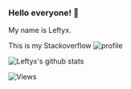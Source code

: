 ### Hello everyone! 👋

My name is Leftyx.

This is my Stackoverflow ![profile](https://stackoverflow.com/users/219406/leftyx)


<!--
**Leftyx/Leftyx** is a ✨ _special_ ✨ repository because its `README.md` (this file) appears on your GitHub profile.

Here are some ideas to get you started:

- 🔭 I’m currently working on ...
- 🌱 I’m currently learning ...
- 👯 I’m looking to collaborate on ...
- 🤔 I’m looking for help with ...
- 💬 Ask me about ...
- 📫 How to reach me: ...
- 😄 Pronouns: ...
- ⚡ Fun fact: ...
-->

![Leftyx's github stats](https://github-readme-stats.vercel.app/api?username=Leftyx&show_icons=true&theme=default&include_all_commits=true)

![Views](https://komarev.com/ghpvc/?username=Leftyx)
